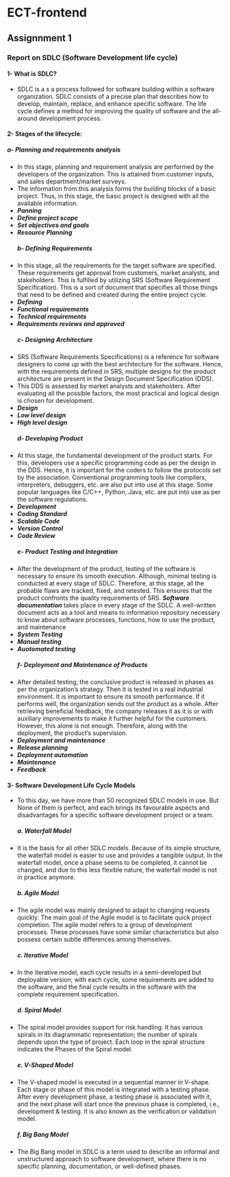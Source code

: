 # ECT-frontend
## Assignnment 1
### Report on SDLC (Software Development life cycle)
#### 1- What is SDLC?
- SDLC is a s a process followed for software building within a software organization. SDLC consists of a precise plan that describes how to develop, maintain, replace, and enhance specific software. The life cycle defines a method for improving the quality of software and the all-around development process.
#### 2- Stages of the lifecycle:
  ##### a- Planning and requirements analysis
- In this stage, planning and requirement analysis are performed by the developers of the organization. This is attained from customer inputs, and sales department/market surveys. 
- The information from this analysis forms the building blocks of a basic project. Thus, in this stage, the basic project is designed with all the available information.
- ***Panning***
- ***Define project scope***
- ***Set objectives and goals***
- ***Resource Planning***
  ##### b- Defining Requirements
- In this stage, all the requirements for the target software are specified. These requirements get approval from customers, market analysts, and stakeholders. 
This is fulfilled by utilizing SRS (Software Requirement Specification). This is a sort of document that specifies all those things that need to be defined and created during the entire project cycle.
- ***Defining***
- ***Functional requirements***
- ***Technical requirements***
- ***Requirements reviews and approved***
  ##### c- Designing Architecture
- SRS (Software Requirements Specifications) is a reference for software designers to come up with the best architecture for the software. Hence, with the requirements defined in SRS, multiple designs for the product architecture are present in the Design Document Specification (DDS).
- This DDS is assessed by market analysts and stakeholders. After evaluating all the possible factors, the most practical and logical design is chosen for development.
- ***Design***
- ***Low level design***
- ***High level design***
  ##### d- Developing Product
- At this stage, the fundamental development of the product starts. For this, developers use a specific programming code as per the design in the DDS. Hence, it is important for the coders to follow the protocols set by the association. Conventional programming tools like compilers, interpreters, debuggers, etc. are also put into use at this stage. Some popular languages like C/C++, Python, Java, etc. are put into use as per the software regulations.
- ***Development***
- ***Coding Standard***
- ***Scalable Code***
- ***Version Control***
- ***Code Review***
  ##### e- Product Testing and Integration
- After the development of the product, testing of the software is necessary to ensure its smooth execution. Although, minimal testing is conducted at every stage of SDLC. Therefore, at this stage, all the probable flaws are tracked, fixed, and retested. This ensures that the product confronts the quality requirements of SRS.
**_Software documentation_** takes place in every stage of the SDLC. A well-written document acts as a tool and means to information repository necessary to know about software processes, functions, how to use the product, and maintenance
- ***System Testing***
- ***Manual testing***
- ***Auotomated testing***
  ##### f- Deployment and Maintenance of Products
- After detailed testing, the conclusive product is released in phases as per the organization’s strategy. Then it is tested in a real industrial environment. It is important to ensure its smooth performance. If it performs well, the organization sends out the product as a whole. After retrieving beneficial feedback, the company releases it as it is or with auxiliary improvements to make it further helpful for the customers. However, this alone is not enough. Therefore, along with the deployment, the product’s supervision.
- ***Deployment and maintenance***
- ***Release planning***
- ***Deployment automation***
- ***Maintenance***
- ***Feedback***
#### 3- Software Development Life Cycle Models
- To this day, we have more than 50 recognized SDLC models in use. But None of them is perfect, and each brings its favourable aspects and disadvantages for a specific software development project or a team.

  ##### a. Waterfall Model
- It is the basis for all other SDLC models. Because of its simple structure, the waterfall model is easier to use and provides a tangible output. In the waterfall model, once a phase seems to be completed, it cannot be changed, and due to this less flexible nature, the waterfall model is not in practice anymore. 

  ##### b. Agile Model
- The agile model was mainly designed to adapt to changing requests quickly. The main goal of the Agile model is to facilitate quick project completion. The agile model refers to a group of development processes. These processes have some similar characteristics but also possess certain subtle differences among themselves.

  ##### c. Iterative Model
- In the iterative model, each cycle results in a semi-developed but deployable version; with each cycle, some requirements are added to the software, and the final cycle results in the software with the complete requirement specification. 

  ##### d. Spiral Model
- The spiral model provides support for risk handling. It has various spirals in its diagrammatic representation; the number of spirals depends upon the type of project. Each loop in the spiral structure indicates the Phases of the Spiral model.  

  ##### e. V-Shaped Model
- The V-shaped model is executed in a sequential manner in V-shape. Each stage or phase of this model is integrated with a testing phase. After every development phase, a testing phase is associated with it, and the next phase will start once the previous phase is completed, i.e., development & testing. It is also known as the verification or validation model. 

  ##### f. Big Bang Model
- The Big Bang model in SDLC is a term used to describe an informal and unstructured approach to software development, where there is no specific planning, documentation, or well-defined phases.
